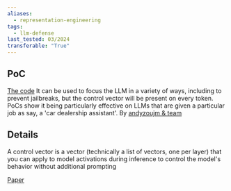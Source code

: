 ```yaml
---
aliases:
  - representation-engineering
tags:
  - llm-defense
last_tested: 03/2024
transferable: "True"
---
```

## **PoC**
[The code](https://github.com/andyzoujm/representation-engineering) 
It can be used to focus the LLM in a variety of ways, including to prevent jailbreaks, but the control vector will be present on every token. PoCs show it being particularly effective on LLMs that are given a particular job as say, a 'car dealership assistant'.  By [andyzoujm & team](https://github.com/andyzoujm) 

## **Details**
A control vector is a vector (technically a list of vectors, one per layer) that you can apply to model activations during inference to control the model's behavior without additional prompting

[Paper](https://vgel.me/posts/representation-engineering/) 
